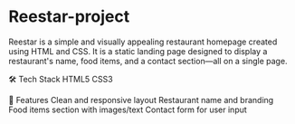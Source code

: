 # Reestar-project

Reestar is a simple and visually appealing restaurant homepage created using HTML and CSS. It is a static landing page designed to display a restaurant's name, food items, and a contact section—all on a single page.

🛠️ Tech Stack
HTML5
CSS3

📌 Features
Clean and responsive layout
Restaurant name and branding
Food items section with images/text
Contact form for user input
